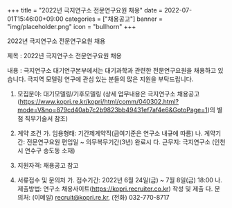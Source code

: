 +++
title = "2022년 극지연구소 전문연구요원 채용"
date = 2022-07-01T15:46:00+09:00
categories = ["채용공고"]
banner = "img/placeholder.png"
icon = "bullhorn"
+++

2022년 극지연구소 전문연구요원 채용

<!--more-->

제목 : 2022년 극지연구소 전문연구요원 채용

내용 :
극지연구소 대기연구본부에서는 대기과학과 관련한 전문연구요원을 채용하고 있습니다. 극지역 모델링 연구에 관심 있는 분들의 많은 지원을 부탁드립니다.

1. 모집분야: 대기모델링/기후모델링
(상세 업무내용은 극지연구소 채용공고 (https://www.kopri.re.kr/kopri/html/comm/040302.html?mode=V&no=879cd40ab7c2b9823bb49431ef7af4e6&GotoPage=1)의 별첨 직무기술서 참조)

2. 계약 조건
가. 임용형태: 기간제계약직(급여기준은 연구소 내규에 따름)
나. 계약기간: 전문연구요원 편입일 ~ 의무복무기간(3년) 완료시
다. 근무지: 극지연구소 (인천시 연수구 송도동 소재)

3. 지원자격: 채용공고 참고

4. 서류접수 및 문의처
가. 접수기간: 2022년 6월 24일(금) ~ 7월 8일(금) 18:00
나. 제출방법: 연구소 채용사이트(https://kopri.recruiter.co.kr) 작성 및 제출
다. 문의처: (이메일) recruit@kopri.re.kr, (전화) 032-770-8717
